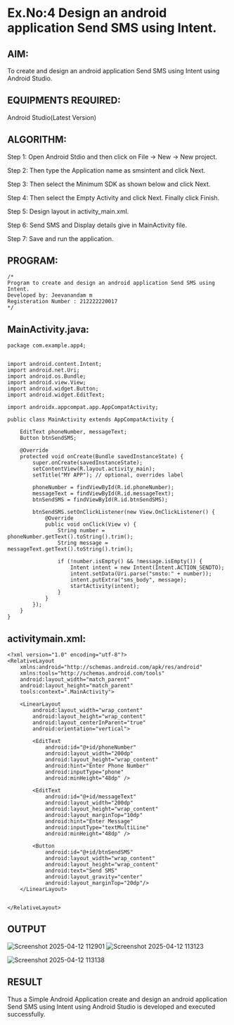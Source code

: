 
# Ex.No:4 Design an android application Send SMS using Intent.


## AIM:

To create and design an android application Send SMS using Intent using Android Studio.

## EQUIPMENTS REQUIRED:

Android Studio(Latest Version)

## ALGORITHM:

Step 1: Open Android Stdio and then click on File -> New -> New project.

Step 2: Then type the Application name as smsintent and click Next. 

Step 3: Then select the Minimum SDK as shown below and click Next.

Step 4: Then select the Empty Activity and click Next. Finally click Finish.

Step 5: Design layout in activity_main.xml.

Step 6: Send SMS and Display details give in MainActivity file.

Step 7: Save and run the application.

## PROGRAM:
```
/*
Program to create and design an android application Send SMS using Intent.
Developed by: Jeevanandam m 
Registeration Number : 212222220017
*/
```

## MainActivity.java:

```
package com.example.app4;


import android.content.Intent;
import android.net.Uri;
import android.os.Bundle;
import android.view.View;
import android.widget.Button;
import android.widget.EditText;

import androidx.appcompat.app.AppCompatActivity;

public class MainActivity extends AppCompatActivity {

    EditText phoneNumber, messageText;
    Button btnSendSMS;

    @Override
    protected void onCreate(Bundle savedInstanceState) {
        super.onCreate(savedInstanceState);
        setContentView(R.layout.activity_main);
        setTitle("MY APP"); // optional, overrides label

        phoneNumber = findViewById(R.id.phoneNumber);
        messageText = findViewById(R.id.messageText);
        btnSendSMS = findViewById(R.id.btnSendSMS);

        btnSendSMS.setOnClickListener(new View.OnClickListener() {
            @Override
            public void onClick(View v) {
                String number = phoneNumber.getText().toString().trim();
                String message = messageText.getText().toString().trim();

                if (!number.isEmpty() && !message.isEmpty()) {
                    Intent intent = new Intent(Intent.ACTION_SENDTO);
                    intent.setData(Uri.parse("smsto:" + number));
                    intent.putExtra("sms_body", message);
                    startActivity(intent);
                }
            }
        });
    }
}

```
## activitymain.xml:

```
<?xml version="1.0" encoding="utf-8"?>
<RelativeLayout
    xmlns:android="http://schemas.android.com/apk/res/android"
    xmlns:tools="http://schemas.android.com/tools"
    android:layout_width="match_parent"
    android:layout_height="match_parent"
    tools:context=".MainActivity">

    <LinearLayout
        android:layout_width="wrap_content"
        android:layout_height="wrap_content"
        android:layout_centerInParent="true"
        android:orientation="vertical">

        <EditText
            android:id="@+id/phoneNumber"
            android:layout_width="200dp"
            android:layout_height="wrap_content"
            android:hint="Enter Phone Number"
            android:inputType="phone"
            android:minHeight="48dp" />

        <EditText
            android:id="@+id/messageText"
            android:layout_width="200dp"
            android:layout_height="wrap_content"
            android:layout_marginTop="10dp"
            android:hint="Enter Message"
            android:inputType="textMultiLine"
            android:minHeight="48dp" />

        <Button
            android:id="@+id/btnSendSMS"
            android:layout_width="wrap_content"
            android:layout_height="wrap_content"
            android:text="Send SMS"
            android:layout_gravity="center"
            android:layout_marginTop="20dp"/>
    </LinearLayout>


</RelativeLayout>

```

## OUTPUT

![Screenshot 2025-04-12 112901](https://github.com/user-attachments/assets/8ef30ed3-91a8-43ec-a883-bb60675024ec)
![Screenshot 2025-04-12 113123](https://github.com/user-attachments/assets/2c12ea60-5ada-44ab-8e87-6a78bf0c1862)

![Screenshot 2025-04-12 113138](https://github.com/user-attachments/assets/32206445-b3a3-449f-a1b3-4d43891841d2)




## RESULT
Thus a Simple Android Application create and design an android application Send SMS using Intent using Android Studio is developed and executed successfully.
